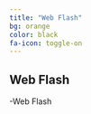 ```yaml
---
title: "Web Flash"
bg: orange
color: black
fa-icon: toggle-on
---
```


 
## Web Flash

-Web Flash
 
 
